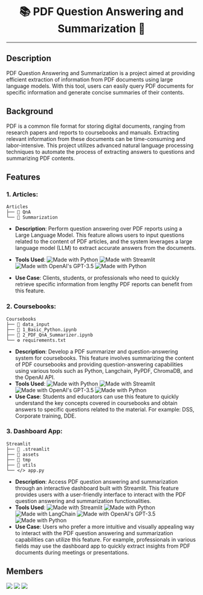 <h1 align="center">📚 PDF Question Answering and Summarization 🤖</h1>

---

## Description

PDF Question Answering and Summarization is a project aimed at providing efficient extraction of information from PDF documents using large language models. With this tool, users can easily query PDF documents for specific information and generate concise summaries of their contents.

## Background

PDF is a common file format for storing digital documents, ranging from research papers and reports to coursebooks and manuals. Extracting relevant information from these documents can be time-consuming and labor-intensive. This project utilizes advanced natural language processing techniques to automate the process of extracting answers to questions and summarizing PDF contents.

## Features

### 1. **Articles**: 

```
Articles
├── 📁 QnA
└── 📁 Summarization
```


- **Description**: Perform question answering over PDF reports using a Large Language Model. This feature allows users to input questions related to the content of PDF articles, and the system leverages a large language model (LLM) to extract accurate answers from the documents.
- **Tools Used**: 
  <img src="https://img.shields.io/badge/Python-blue.svg" alt="Made with Python">
  <img src="https://img.shields.io/badge/LangChain-red.svg" alt="Made with Streamlit">
  <img src="https://img.shields.io/badge/OpenAI-green.svg" alt="Made with OpenAI's GPT-3.5">
  <img src="https://img.shields.io/badge/ChromaDB-gray.svg" alt="Made with Python">

- **Use Case**: Clients, students, or professionals who need to quickly retrieve specific information from lengthy PDF reports can benefit from this feature.

### 2. **Coursebooks**: 

```
Coursebooks
├── 📁 data_input
├── 📝 1_Basic_Python.ipynb
├── 📝 2_PDF_QnA_Summarizer.ipynb
└── ⚙️ requirements.txt
```

- **Description**: Develop a PDF summarizer and question-answering system for coursebooks. This feature involves summarizing the content of PDF coursebooks and providing question-answering capabilities using various tools such as Python, Langchain, PyPDF, ChromaDB, and the OpenAI API.
- **Tools Used**: 
  <img src="https://img.shields.io/badge/Python-blue.svg" alt="Made with Python">
  <img src="https://img.shields.io/badge/LangChain-red.svg" alt="Made with Streamlit">
  <img src="https://img.shields.io/badge/OpenAI-green.svg" alt="Made with OpenAI's GPT-3.5">
  <img src="https://img.shields.io/badge/ChromaDB-gray.svg" alt="Made with Python">
- **Use Case**: Students and educators can use this feature to quickly understand the key concepts covered in coursebooks and obtain answers to specific questions related to the material. For example: DSS, Corporate training, DDE.

### 3. **Dashboard App**: 

```
Streamlit
├── 📁 .streamlit
├── 📁 assets
├── 📁 tmp
├── 📁 utils
└── </> app.py
```

- **Description**: Access PDF question answering and summarization through an interactive dashboard built with Streamlit. This feature provides users with a user-friendly interface to interact with the PDF question answering and summarization functionalities.
- **Tools Used**:
  <img src="https://img.shields.io/badge/Streamlit-purple.svg" alt="Made with Streamlit">
  <img src="https://img.shields.io/badge/Python-blue.svg" alt="Made with Python">
  <img src="https://img.shields.io/badge/LangChain-red.svg" alt="Made with LangChain">
  <img src="https://img.shields.io/badge/OpenAI-green.svg" alt="Made with OpenAI's GPT-3.5">
  <img src="https://img.shields.io/badge/ChromaDB-gray.svg" alt="Made with Python">
- **Use Case**: Users who prefer a more intuitive and visually appealing way to interact with the PDF question answering and summarization capabilities can utilize this feature. For example, professionals in various fields may use the dashboard app to quickly extract insights from PDF documents during meetings or presentations.




## Members
<p>
<a href="https://github.com/saskia-dwi-ulfah"><img src="https://img.shields.io/badge/-Saskia Dwi Ulfah-red?style=flat&logo=Github&logoColor=white"/></a>
<a href="https://github.com/saskia-dwi-ulfah"><img src="https://img.shields.io/badge/-Victor Nugraha-purple?style=flat&logo=Github&logoColor=white"/></a>
<a href="https://github.com/dwiknrd"><img src="https://img.shields.io/badge/-Dwi Gustin Nurdialit-pink?style=flat&logo=Github&logoColor=white"/></a>
</p>



